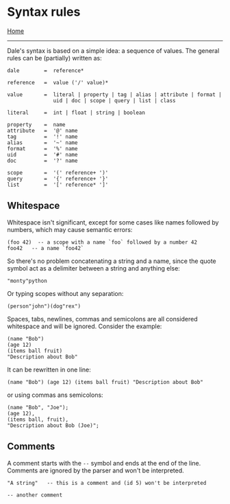  # Syntax rules

[Home](../README.md)

---

Dale's syntax is based on a simple idea: a sequence of values. The general rules can be (partially) written as:

```
dale        =  reference*

reference   =  value ('/' value)*

value       =  literal | property | tag | alias | attribute | format |
               uid | doc | scope | query | list | class

literal     =  int | float | string | boolean

property    =  name
attribute   =  '@' name
tag         =  '!' name
alias       =  '~' name
format      =  '%' name
uid         =  '#' name
doc         =  '?' name

scope       =  '(' reference+ ')'
query       =  '{' reference+ '}'
list        =  '[' reference* ']'
```

## Whitespace

Whitespace isn't significant, except for some cases like names followed by numbers, which may cause semantic errors:

```
(foo 42)  -- a scope with a name `foo` followed by a number 42
foo42   -- a name `foo42`
```

So there's no problem concatenating a string and a name, since the quote symbol act as a delimiter between a string and anything else:

```
"monty"python
```

Or typing scopes without any separation:

```
(person"john")(dog"rex")
```

Spaces, tabs, newlines, commas and semicolons are all considered whitespace and will be ignored. Consider the example:

```
(name "Bob")
(age 12)
(items ball fruit)
"Description about Bob"
```

It can be rewritten in one line:

```
(name "Bob") (age 12) (items ball fruit) "Description about Bob"
```

or using commas ans semicolons:

```
(name "Bob", "Joe");
(age 12),
(items ball, fruit),
"Description about Bob (Joe)";
```


## Comments

A comment starts with the `--` symbol and ends at the end of the line. Comments are ignored by the parser and won't be interpreted.

```
"A string"   -- this is a comment and (id 5) won't be interpreted

-- another comment
```

